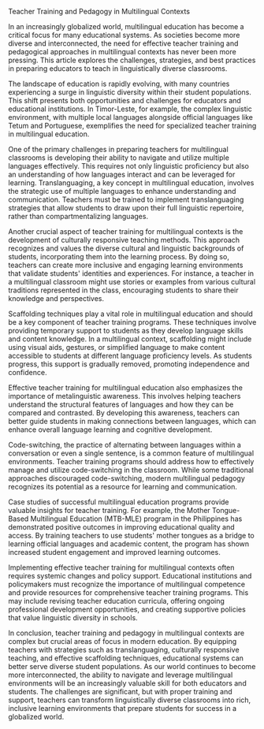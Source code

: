 Teacher Training and Pedagogy in Multilingual Contexts

In an increasingly globalized world, multilingual education has become a critical focus for many educational systems. As societies become more diverse and interconnected, the need for effective teacher training and pedagogical approaches in multilingual contexts has never been more pressing. This article explores the challenges, strategies, and best practices in preparing educators to teach in linguistically diverse classrooms.

The landscape of education is rapidly evolving, with many countries experiencing a surge in linguistic diversity within their student populations. This shift presents both opportunities and challenges for educators and educational institutions. In Timor-Leste, for example, the complex linguistic environment, with multiple local languages alongside official languages like Tetum and Portuguese, exemplifies the need for specialized teacher training in multilingual education.

One of the primary challenges in preparing teachers for multilingual classrooms is developing their ability to navigate and utilize multiple languages effectively. This requires not only linguistic proficiency but also an understanding of how languages interact and can be leveraged for learning. Translanguaging, a key concept in multilingual education, involves the strategic use of multiple languages to enhance understanding and communication. Teachers must be trained to implement translanguaging strategies that allow students to draw upon their full linguistic repertoire, rather than compartmentalizing languages.

Another crucial aspect of teacher training for multilingual contexts is the development of culturally responsive teaching methods. This approach recognizes and values the diverse cultural and linguistic backgrounds of students, incorporating them into the learning process. By doing so, teachers can create more inclusive and engaging learning environments that validate students' identities and experiences. For instance, a teacher in a multilingual classroom might use stories or examples from various cultural traditions represented in the class, encouraging students to share their knowledge and perspectives.

Scaffolding techniques play a vital role in multilingual education and should be a key component of teacher training programs. These techniques involve providing temporary support to students as they develop language skills and content knowledge. In a multilingual context, scaffolding might include using visual aids, gestures, or simplified language to make content accessible to students at different language proficiency levels. As students progress, this support is gradually removed, promoting independence and confidence.

Effective teacher training for multilingual education also emphasizes the importance of metalinguistic awareness. This involves helping teachers understand the structural features of languages and how they can be compared and contrasted. By developing this awareness, teachers can better guide students in making connections between languages, which can enhance overall language learning and cognitive development.

Code-switching, the practice of alternating between languages within a conversation or even a single sentence, is a common feature of multilingual environments. Teacher training programs should address how to effectively manage and utilize code-switching in the classroom. While some traditional approaches discouraged code-switching, modern multilingual pedagogy recognizes its potential as a resource for learning and communication.

Case studies of successful multilingual education programs provide valuable insights for teacher training. For example, the Mother Tongue-Based Multilingual Education (MTB-MLE) program in the Philippines has demonstrated positive outcomes in improving educational quality and access. By training teachers to use students' mother tongues as a bridge to learning official languages and academic content, the program has shown increased student engagement and improved learning outcomes.

Implementing effective teacher training for multilingual contexts often requires systemic changes and policy support. Educational institutions and policymakers must recognize the importance of multilingual competence and provide resources for comprehensive teacher training programs. This may include revising teacher education curricula, offering ongoing professional development opportunities, and creating supportive policies that value linguistic diversity in schools.

In conclusion, teacher training and pedagogy in multilingual contexts are complex but crucial areas of focus in modern education. By equipping teachers with strategies such as translanguaging, culturally responsive teaching, and effective scaffolding techniques, educational systems can better serve diverse student populations. As our world continues to become more interconnected, the ability to navigate and leverage multilingual environments will be an increasingly valuable skill for both educators and students. The challenges are significant, but with proper training and support, teachers can transform linguistically diverse classrooms into rich, inclusive learning environments that prepare students for success in a globalized world.